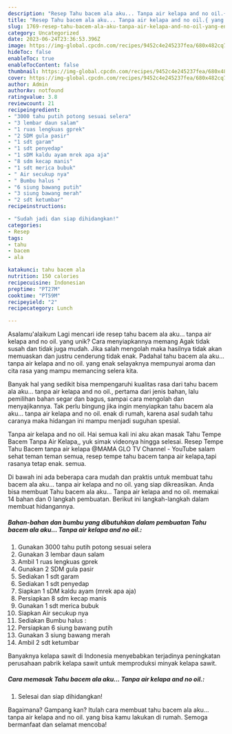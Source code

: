 ```yaml
---
description: "Resep Tahu bacem ala aku... Tanpa air kelapa and no oil.{ yang Enak Banget"
title: "Resep Tahu bacem ala aku... Tanpa air kelapa and no oil.{ yang Enak Banget"
slug: 1769-resep-tahu-bacem-ala-aku-tanpa-air-kelapa-and-no-oil-yang-enak-banget
category: Uncategorized
date: 2023-06-24T23:36:53.396Z
image: https://img-global.cpcdn.com/recipes/9452c4e245237fea/680x482cq70/tahu-bacem-ala-aku-tanpa-air-kelapa-and-no-oil-foto-resep-utama.jpg
hideToc: false
enableToc: true
enableTocContent: false
thumbnail: https://img-global.cpcdn.com/recipes/9452c4e245237fea/680x482cq70/tahu-bacem-ala-aku-tanpa-air-kelapa-and-no-oil-foto-resep-utama.jpg
cover: https://img-global.cpcdn.com/recipes/9452c4e245237fea/680x482cq70/tahu-bacem-ala-aku-tanpa-air-kelapa-and-no-oil-foto-resep-utama.jpg
author: Admin
authorAv: notfound
ratingvalue: 3.8
reviewcount: 21
recipeingredient:
- "3000 tahu putih potong sesuai selera"
- "3 lembar daun salam"
- "1 ruas lengkuas gprek"
- "2 SDM gula pasir"
- "1 sdt garam"
- "1 sdt penyedap"
- "1 sDM kaldu ayam mrek apa aja"
- "8 sdm kecap manis"
- "1 sdt merica bubuk"
- " Air secukup nya"
- " Bumbu halus "
- "6 siung bawang putih"
- "3 siung bawang merah"
- "2 sdt ketumbar"
recipeinstructions:

- "Sudah jadi dan siap dihidangkan!"
categories:
- Resep
tags:
- tahu
- bacem
- ala

katakunci: tahu bacem ala 
nutrition: 150 calories
recipecuisine: Indonesian
preptime: "PT27M"
cooktime: "PT59M"
recipeyield: "2"
recipecategory: Lunch

---
```



Asalamu'alaikum Lagi mencari ide resep tahu bacem ala aku... tanpa air kelapa and no oil. yang unik? Cara menyiapkannya memang Agak tidak susah dan tidak juga mudah. Jika salah mengolah maka hasilnya tidak akan memuaskan dan justru cenderung tidak enak. Padahal tahu bacem ala aku... tanpa air kelapa and no oil. yang enak selayaknya mempunyai aroma dan cita rasa yang mampu memancing selera kita.


Banyak hal yang sedikit bisa mempengaruhi kualitas rasa dari tahu bacem ala aku... tanpa air kelapa and no oil., pertama dari jenis bahan, lalu pemilihan bahan segar dan bagus, sampai cara mengolah dan menyajikannya. Tak perlu bingung jika ingin menyiapkan tahu bacem ala aku... tanpa air kelapa and no oil. enak di rumah, karena asal sudah tahu caranya maka hidangan ini mampu menjadi suguhan spesial.

Tanpa air kelapa and no oil. Hai semua kali ini aku akan masak Tahu Tempe Bacem Tanpa Air Kelapa,, yuk simak videonya hingga selesai. Resep Tempe Tahu Bacem tanpa air kelapa @MAMA GLO TV Channel - YouTube salam sehat teman teman semua, resep tempe tahu bacem tanpa air kelapa,tapi rasanya tetap enak. semua.


Di bawah ini ada beberapa cara mudah dan praktis untuk membuat tahu bacem ala aku... tanpa air kelapa and no oil. yang siap dikreasikan. Anda bisa membuat Tahu bacem ala aku... Tanpa air kelapa and no oil. memakai 14 bahan dan 0 langkah pembuatan. Berikut ini langkah-langkah dalam membuat hidangannya.

<!--inarticleads1-->

##### Bahan-bahan dan bumbu yang dibutuhkan dalam pembuatan Tahu bacem ala aku... Tanpa air kelapa and no oil.:

1. Gunakan 3000 tahu putih potong sesuai selera
1. Gunakan 3 lembar daun salam
1. Ambil 1 ruas lengkuas gprek
1. Gunakan 2 SDM gula pasir
1. Sediakan 1 sdt garam
1. Sediakan 1 sdt penyedap
1. Siapkan 1 sDM kaldu ayam (mrek apa aja)
1. Persiapkan 8 sdm kecap manis
1. Gunakan 1 sdt merica bubuk
1. Siapkan  Air secukup nya
1. Sediakan  Bumbu halus :
1. Persiapkan 6 siung bawang putih
1. Gunakan 3 siung bawang merah
1. Ambil 2 sdt ketumbar


Banyaknya kelapa sawit di Indonesia menyebabkan terjadinya peningkatan perusahaan pabrik kelapa sawit untuk memproduksi minyak kelapa sawit. 

<!--inarticleads2-->

##### Cara memasak Tahu bacem ala aku... Tanpa air kelapa and no oil.:


1. Selesai dan siap dihidangkan!



Bagaimana? Gampang kan? Itulah cara membuat tahu bacem ala aku... tanpa air kelapa and no oil. yang bisa kamu lakukan di rumah. Semoga bermanfaat dan selamat mencoba!
